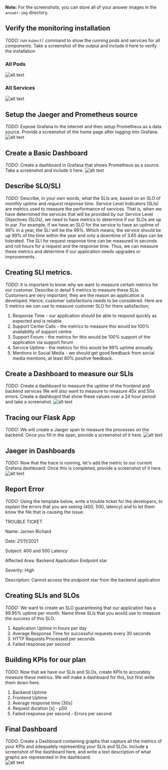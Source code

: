 **Note:** For the screenshots, you can store all of your answer images in the `answer-img` directory.
## Verify the monitoring installation
*TODO:* run `kubectl` command to show the running pods and services for all components. Take a screenshot of the output and include it here to verify the installation
### All Pods
![alt text](./answer-img/all_pods.png "All Pods")
### All Services
![alt text](./answer-img/all_services.png "All services")

## Setup the Jaeger and Prometheus source
*TODO:* Expose Grafana to the internet and then setup Prometheus as a data source. Provide a screenshot of the home page after logging into Grafana.
![alt text](./answer-img/grafan-homepage.png "Grafana Homepage")

## Create a Basic Dashboard
*TODO:* Create a dashboard in Grafana that shows Prometheus as a source. Take a screenshot and include it here.
![alt text](./answer-img/grafana-dashboard-prometheus-source.png "Grafana Dashbaord")
## Describe SLO/SLI
*TODO:* Describe, in your own words, what the SLIs are, based on an SLO of *monthly uptime* and *request response time*.
Service Level Indicators (SLIs) are metrics used to measure the performance of services. That is, when we have determined the services that will be provided by our
Service Level Objectives (SLOs), we need to have metrics to determine if our SLOs are up to par. For example, if we have an SLO for the service to have an uptime of 99% in a year,
the SLI will be the 99%. Which means, the service should be up 99% of the time within the year and only a downtime of 3.65 days can be tolerated. 
The SLI for request response time can be measured in seconds and not hours for a request and the response time. Thus, we can measure these metrics and determine if our application
needs upgrades or improvements.

## Creating SLI metrics.
*TODO:* It is important to know why we want to measure certain metrics for our customer. Describe in detail 5 metrics to measure these SLIs. 
Customers are very important, they are the reason an application is developed. Hence, customer satisfactions needs to be considered. Here are 5 metrics we can use to measure customer SLO 
for there satisfaction;
1. Response Time - our application should be able to respond quickly as expected and is reliable
2. Support Center Calls - the metrics to measure this would be 100% availability of support centre
3. Support Forum - the metrics for this would be 100% support of the application via support forum
4. Service Uptime - the metrics for this would be 99% uptime annually.
5. Mentions in Social Media - we should get good feedback from social media mentions, at least 80% positive feedback.

## Create a Dashboard to measure our SLIs
*TODO:* Create a dashboard to measure the uptime of the frontend and backend services We will also want 
to measure to measure 40x and 50x errors. Create a dashboard that show these values over a 24 hour period and take a screenshot.
![alt text](./answer-img/apps_uptime_downtime.png "Apps Uptime & Downtime Dashboards")

## Tracing our Flask App
*TODO:*  We will create a Jaeger span to measure the processes on the backend. Once you fill in the span, provide a screenshot of it here.
![alt text](./answer-img/jaeger-backend-span.png "Backend-app Span")

## Jaeger in Dashboards
*TODO:* Now that the trace is running, let's add the metric to our current Grafana dashboard. Once this is completed, provide a screenshot of it here.
![alt text](./answer-img/grafana-local-deployments-dashboard.png "Grafana Local Deployments Dashboard")
## Report Error
*TODO:* Using the template below, write a trouble ticket for the developers, to explain the errors that you are seeing (400, 500, latency) and to let them know the file that is causing the issue.

TROUBLE TICKET

Name: Jarnen Richard

Date: 21/11/2021

Subject: 400 and 500 Latency

Affected Area: Backend Application Endpoint star

Severity: High

Description: Cannot access the endpoint star from the backend application

## Creating SLIs and SLOs
*TODO:* We want to create an SLO guaranteeing that our application has a 99.95% uptime per month. Name three SLIs that you would use to measure the success of this SLO.
1. Application Uptime in hours per day
2. Average Response Time for successful requests every 30 seconds
3. HTTP Requests Processed per seconds
4. Failed response per second
## Building KPIs for our plan
*TODO*: Now that we have our SLIs and SLOs, create KPIs to accurately measure these metrics. We will make a dashboard for this, but first write them down here.
1. Backend Uptime
2. Frontend Uptime
3. Average response time [30s]
4. Request duration [s] - p50
5. Failed response per second - Errors per second
## Final Dashboard
*TODO*: Create a Dashboard containing graphs that capture all the metrics of your KPIs and adequately representing your SLIs and SLOs. Include a screenshot of the dashboard here, and write a text description of what graphs are represented in the dashboard.  
![alt text](./answer-img/kpi_dashboard.png "KPI Dashbaord")
